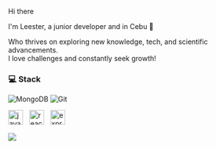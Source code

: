 Hi there <br>

I'm Leester, a junior developer and in Cebu 🚀<br>

Who thrives on exploring new knowledge, tech, and scientific advancements.<br>
I love challenges and constantly seek growth!

### 💻 Stack
![MongoDB](https://img.shields.io/badge/MongoDB-%234ea94b.svg?style=for-the-badge&logo=mongodb&logoColor=white)  ![Git](https://img.shields.io/badge/git-%23F05033.svg?style=for-the-badge&logo=git&logoColor=white) 
<br>
<div align="left">
  <img src="https://cdn.jsdelivr.net/gh/devicons/devicon/icons/javascript/javascript-original.svg" height="30" alt="javascript logo"  />
  <img width="5" />
  <img src="https://cdn.jsdelivr.net/gh/devicons/devicon/icons/react/react-original.svg" height="30" alt="react logo"  />
  <img width="5" />
  <img src="https://skillicons.dev/icons?i=express" height="30" alt="express logo"  />
</div>

![](https://github-readme-stats.vercel.app/api?username=Leescifer&theme=transparent&hide_border=true&include_all_commits=true&count_private=true)<br/>








